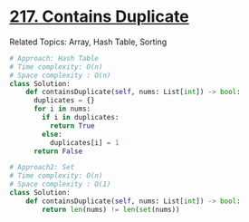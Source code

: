 # [217. Contains Duplicate](https://leetcode.com/problems/contains-duplicate/)

Related Topics: Array, Hash Table, Sorting
```python
# Approach: Hash Table
# Time complexity: O(n)
# Space complexity : O(n)
class Solution:
    def containsDuplicate(self, nums: List[int]) -> bool:
      duplicates = {}
      for i in nums:
        if i in duplicates:
          return True
        else:
          duplicates[i] = 1
      return False

# Approach2: Set
# Time complexity: O(n)
# Space complexity : O(1)
class Solution:
    def containsDuplicate(self, nums: List[int]) -> bool:
        return len(nums) != len(set(nums))

```
